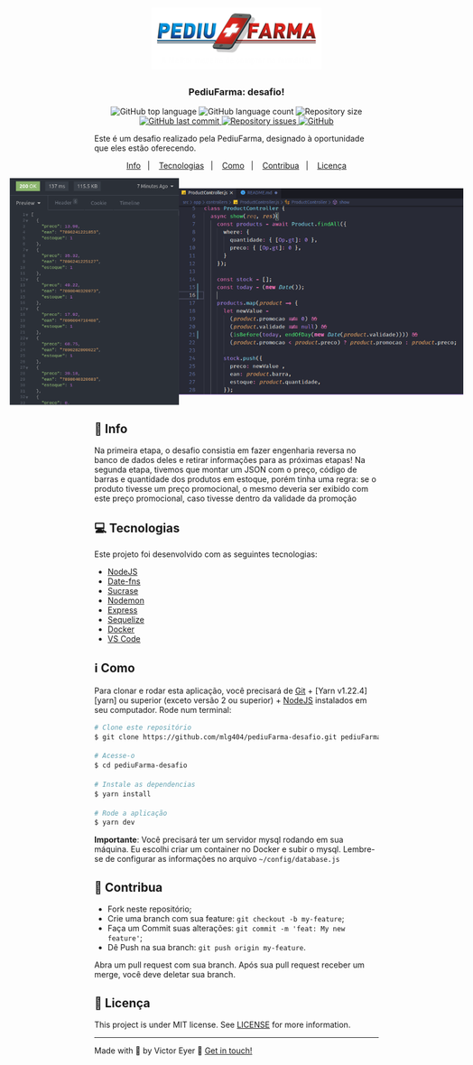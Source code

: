 <h1 align="center">
  <img alt="PediuFarma" title="PediuFarma" src=".github/pediufarma.png" width="300px" />
</h1>

<h3 align="center">
  PediuFarma: desafio!
</h3>

<p align="center">
  <img alt="GitHub top language" src="https://img.shields.io/github/languages/top/mlg404/pediuFarma-desafio.svg">
  
  <img alt="GitHub language count" src="https://img.shields.io/github/languages/count/mlg404/pediuFarma-desafio.svg">
   
  <img alt="Repository size" src="https://img.shields.io/github/repo-size/mlg404/pediuFarma-desafio.svg">
  <a href="https://github.com/mlg404/pediuFarma-desafio/commits/master">
    <img alt="GitHub last commit" src="https://img.shields.io/github/last-commit/mlg404/pediuFarma-desafio.svg">
  </a>
  
  <a href="https://github.com/mlg404/pediuFarma-desafio/issues">
    <img alt="Repository issues" src="https://img.shields.io/github/issues/mlg404/pediuFarma-desafio.svg">
  </a>

  <a href="https://github.com/mlg404/pediuFarma-desafio/blob/master/LICENSE">
    <img alt="GitHub" src="https://img.shields.io/github/license/mlg404/pediuFarma-desafio.svg"> 
  </a>
</p>

<p>Este é um desafio realizado pela PediuFarma, designado à oportunidade que eles estão oferecendo.</p>

<p align="center">
  <a href="#rocket-info">Info</a>&nbsp;&nbsp;&nbsp;|&nbsp;&nbsp;&nbsp;
  <a href="#computer-tecnologias">Tecnologias</a>&nbsp;&nbsp;&nbsp;|&nbsp;&nbsp;&nbsp;
  <a href="#information_source-como">Como</a>&nbsp;&nbsp;&nbsp;|&nbsp;&nbsp;&nbsp;
  <a href="#busts_in_silhouette-contribua">Contribua</a>&nbsp;&nbsp;&nbsp;|&nbsp;&nbsp;&nbsp;
  <a href="#memo-licence">Licença</a>
</p>

<p align="center" style="display: flex; align-items: center; justify-content:center;">
  <img alt="Web Gif" src=".github/json.png" width="300px">
  <img alt="Web Gif" src=".github/vscode.png" width="550px">
</p>

## :rocket: Info

Na primeira etapa, o desafio consistia em fazer engenharia reversa no banco de dados deles e retirar informações para as próximas etapas!
Na segunda etapa, tivemos que montar um JSON com o preço, código de barras e quantidade dos produtos em estoque, porém tinha uma regra: se o produto tivesse um preço promocional, o mesmo deveria ser exibido com este preço promocional, caso tivesse dentro da validade da promoção

## :computer: Tecnologias

Este projeto foi desenvolvido com as seguintes tecnologias:

- [NodeJS][nodejs]
- [Date-fns](https://date-fns.org/)
- [Sucrase](https://sucrase.io/)
- [Nodemon](https://nodemon.io/)
- [Express](https://expressjs.com/pt-br/)
- [Sequelize](https://sequelize.org/)
- [Docker](https://www.docker.com/)
- [VS Code][vc] 



## :information_source: Como

Para clonar e rodar esta aplicação, você precisará de [Git](https://git-scm.com) + [Yarn v1.22.4][yarn] ou superior (exceto versão 2 ou superior) + [NodeJS][nodejs] instalados em seu computador.
Rode num terminal:

```bash
# Clone este repositório
$ git clone https://github.com/mlg404/pediuFarma-desafio.git pediuFarma-desafio

# Acesse-o
$ cd pediuFarma-desafio

# Instale as dependencias
$ yarn install

# Rode a aplicação
$ yarn dev
```
**Importante**: Você precisará ter um servidor mysql rodando em sua máquina. Eu escolhi criar um container no Docker e subir o mysql. Lembre-se de configurar as informações no arquivo `~/config/database.js`

## :busts_in_silhouette: Contribua

- Fork neste repositório;
- Crie uma branch com sua feature: `git checkout -b my-feature`;
- Faça um Commit suas alterações: `git commit -m 'feat: My new feature'`;
- Dê Push na sua branch: `git push origin my-feature`.

Abra um pull request com sua branch. Após sua pull request receber um merge, você deve deletar sua branch.

## :memo: Licença
This project is under MIT license. See [LICENSE](https://github.com/mlg404/pediuFarma-desafio/blob/master/LICENSE) for more information.

---

Made with 💙 by Victor Eyer :wave: [Get in touch!](https://www.linkedin.com/in/victoreyer/)

[nodejs]: https://nodejs.org/
[vc]: https://code.visualstudio.com/
